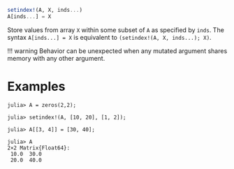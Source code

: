 ```julia
setindex!(A, X, inds...)
A[inds...] = X
```

Store values from array `X` within some subset of `A` as specified by `inds`. The syntax `A[inds...] = X` is equivalent to `(setindex!(A, X, inds...); X)`.

!!! warning
    Behavior can be unexpected when any mutated argument shares memory with any other argument.


# Examples

```jldoctest
julia> A = zeros(2,2);

julia> setindex!(A, [10, 20], [1, 2]);

julia> A[[3, 4]] = [30, 40];

julia> A
2×2 Matrix{Float64}:
 10.0  30.0
 20.0  40.0
```
